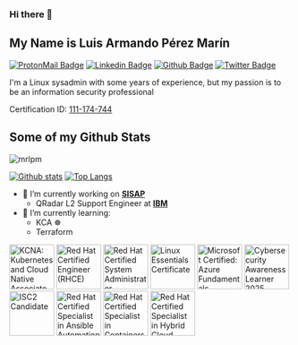### Hi there 👋

<!--
**mrlpm/mrlpm** is a ✨ _special_ ✨ repository because its `README.md` (this file) appears on your GitHub profile.

Here are some ideas to get you started:


- 🌱 I’m currently learning ...
- 👯 I’m looking to collaborate on ...
- 🤔 I’m looking for help with ...
- 💬 Ask me about ...
- 📫 How to reach me: ...
- 😄 Pronouns: ...
- ⚡ Fun fact: ...
-->

## My Name is Luis Armando Pérez Marín
[![ProtonMail Badge](https://img.shields.io/badge/-luis.perez@proton.me-grey?style=flat&logo=ProtonMail&logoColor=lightgray&link=mailto:luis.perez@proton.me)](mailto:luis.perez@proton.me)
[![Linkedin Badge](https://img.shields.io/badge/-luisperezgt-0072b1?style=flat&logo=Linkedin&logoColor=white&link=https://www.linkedin.com/in/luisperezgt/)](https://www.linkedin.com/in/luisperezgt/)
[![Github Badge](https://img.shields.io/badge/-mrlpm-grey?style=flat&logo=github&logoColor=white&link=https://github.com/mrlpm/)](https://www.github.com/mrlpm/)
[![Twitter Badge](https://img.shields.io/badge/-luisperezmarin-00acee?style=flat&logo=twitter&logoColor=white&link=https://twitter.com/luispmarin/)](https://www.twitter.com/luispmarin/)

<p align='left'>I'm a Linux sysadmin with some years of experience, but my passion is to be an information security professional</p>

Certification ID: [111-174-744](https://www.redhat.com/rhtapps/services/verify/?certId=111-174-744)

## Some of my Github Stats
<p align=left> <img src=https://komarev.com/ghpvc/?username=mrlpm alt=mrlpm /> </p>

[![Github stats](https://github-readme-stats.vercel.app/api?username=mrlpm&show_icons=true&include_all_commits=true&count_private=true&bg_color=1e1e2e&text_color=cdd6f4&icon_color=cba6f7&title_color=94e2d5)](https://github.com/anuraghazra/github-readme-stats)
[![Top Langs](https://github-readme-stats.vercel.app/api/top-langs/?username=mrlpm&layout=compact&bg_color=1e1e2e&text_color=cdd6f4&icon_color=cba6f7&title_color=94e2d5)](https://github.com/mrlpm/github-readme-stats)

- 🔭 I’m currently working on [**SISAP**](https://www.sisap.com/)
  - QRadar L2 Support Engineer at [**IBM**](https://www.ibm.com/qradar)
- 📗 I’m currently learning:
  - KCA ☸
  - Terraform

<!--START_SECTION:badges-->
<a href="https://www.credly.com/badges/91335929-8e17-4939-835e-d826861dc256" title="KCNA: Kubernetes and Cloud Native Associate"><img src="https://images.credly.com/size/80x80/images/f28f1d88-428a-47f6-95b5-7da1dd6c1000/KCNA_badge.png" alt="KCNA: Kubernetes and Cloud Native Associate" width="80" height="80"></a>
<a href="https://www.credly.com/badges/22bb7cb8-7681-4598-9c4d-e72d8068f9b1" title="Red Hat Certified Engineer (RHCE)"><img src="https://images.credly.com/size/80x80/images/19c4e804-54fe-4857-b022-7cfd5520596c/image.png" alt="Red Hat Certified Engineer (RHCE)" width="80" height="80"></a>
<a href="https://www.credly.com/badges/3fb6e760-1e57-4cad-8a9b-0b8eed0f6c9d" title="Red Hat Certified System Administrator (RHCSA)"><img src="https://images.credly.com/size/80x80/images/572de0ba-2c59-4816-a59d-b0e1687e45ee/image.png" alt="Red Hat Certified System Administrator (RHCSA)" width="80" height="80"></a>
<a href="https://www.credly.com/badges/4f0a720f-1ab0-4d6b-905c-dd74566ad4c5" title="Linux Essentials Certificate"><img src="https://images.credly.com/size/80x80/images/f7393e6b-c67e-49e6-b404-381faf1f4343/blob" alt="Linux Essentials Certificate" width="80" height="80"></a>
<a href="https://www.credly.com/badges/1adc7c8f-9ff6-4ca2-b84d-2900affcbd40" title="Microsoft Certified: Azure Fundamentals"><img src="https://images.credly.com/size/80x80/images/be8fcaeb-c769-4858-b567-ffaaa73ce8cf/image.png" alt="Microsoft Certified: Azure Fundamentals" width="80" height="80"></a>
<a href="https://www.credly.com/badges/3a72c566-986e-4b59-914b-db6a7a511db0" title="Cybersecurity Awareness Learner 2025"><img src="https://images.credly.com/size/80x80/images/5a388f8e-891a-48dc-9c01-dfa04ced241a/blob" alt="Cybersecurity Awareness Learner 2025" width="80" height="80"></a>
<a href="https://www.credly.com/badges/e38631a5-443c-4953-91b1-fded973d5e7a" title="ISC2 Candidate"><img src="https://images.credly.com/size/80x80/images/9180921d-4a13-429e-9357-6f9706a554f0/image.png" alt="ISC2 Candidate" width="80" height="80"></a>
<a href="https://www.credly.com/badges/fd3c126b-6fa6-4fc8-8c70-b0916b3b5e94" title="Red Hat Certified Specialist in Ansible Automation"><img src="https://images.credly.com/size/80x80/images/2f835cd9-20d9-4251-b478-d4b17814b850/image.png" alt="Red Hat Certified Specialist in Ansible Automation" width="80" height="80"></a>
<a href="https://www.credly.com/badges/c5e882b3-a13e-4f91-90d3-b6e705dfe984" title="Red Hat Certified Specialist in Containers and Kubernetes"><img src="https://images.credly.com/size/80x80/images/1dd8824f-d6b6-4967-906a-7bd3c0063fae/image.png" alt="Red Hat Certified Specialist in Containers and Kubernetes" width="80" height="80"></a>
<a href="https://www.credly.com/badges/70b3400b-2ee3-4502-88fc-8d06345b5cb0" title="Red Hat Certified Specialist in Hybrid Cloud Management"><img src="https://images.credly.com/size/80x80/images/9a4751a6-ce4f-44d1-9c6f-bd4099225527/image.png" alt="Red Hat Certified Specialist in Hybrid Cloud Management" width="80" height="80"></a>
<!--END_SECTION:badges-->

